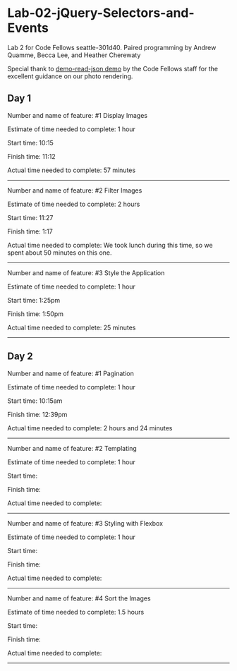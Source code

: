 # Lab-02-jQuery-Selectors-and-Events
Lab 2 for Code Fellows seattle-301d40. Paired programming by Andrew Quamme, Becca Lee, and Heather Cherewaty

Special thank to [demo-read-json demo](https://github.com/beccalee123/seattle-301d40/tree/master/02-jquery-selectors-events/demo-read-json) by the Code Fellows staff for the excellent guidance on our photo rendering.  


## Day 1

Number and name of feature: #1 Display Images

Estimate of time needed to complete: 1 hour

Start time: 10:15

Finish time: 11:12

Actual time needed to complete: 57 minutes

-----------

Number and name of feature: #2 Filter Images

Estimate of time needed to complete: 2 hours

Start time: 11:27

Finish time: 1:17

Actual time needed to complete: We took lunch during this time, so we spent about 50 minutes on this one.

-----------

Number and name of feature: #3 Style the Application

Estimate of time needed to complete: 1 hour

Start time: 1:25pm

Finish time: 1:50pm

Actual time needed to complete: 25 minutes

-----------
## Day 2

Number and name of feature: #1 Pagination

Estimate of time needed to complete: 1 hour

Start time: 10:15am

Finish time: 12:39pm

Actual time needed to complete: 2 hours and 24 minutes

-----------

Number and name of feature: #2 Templating

Estimate of time needed to complete: 1 hour

Start time: 

Finish time: 

Actual time needed to complete: 

-----------

Number and name of feature: #3 Styling with Flexbox

Estimate of time needed to complete: 1 hour

Start time: 

Finish time: 

Actual time needed to complete: 

-----------

Number and name of feature: #4 Sort the Images

Estimate of time needed to complete: 1.5 hours

Start time: 

Finish time: 

Actual time needed to complete: 

-----------